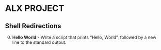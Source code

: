 # ALX PROJECT
## Shell Redirections
0. **Hello World** - Write a script that prints “Hello, World”, followed by a new line to the standard output.